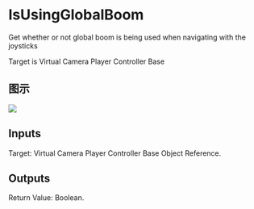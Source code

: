 # IsUsingGlobalBoom

Get whether or not global boom is being used when navigating with the joysticks

Target is Virtual Camera Player Controller Base

## 图示

![]($-20221218-21285671.png)

## Inputs

Target: Virtual Camera Player Controller Base Object Reference.  

## Outputs

Return Value: Boolean.

